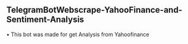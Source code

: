 ## TelegramBotWebscrape-YahooFinance-and-Sentiment-Analysis

• This bot was made for get Analysis from Yahoofinance
